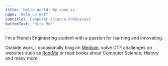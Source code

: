 ```yaml
---
title: 'Hello World! My name is'
name: 'Malo Le Goff'
subtitle: 'Computer Science Enthusiast'
buttonText: 'Hire Me!'
---
```


I'm a French Engineering student with a passion for learning and innovating.

Outside work, I occasionally blog on [Medium](https://malolegoff.medium.comroo/), solve CTF challenges on websites such as [RootMe](https://www.root-me.org/Thalis?lang=en#ddf03826315bdf90eda93ab370e185e6) or read books about Computer Science, History and many more
